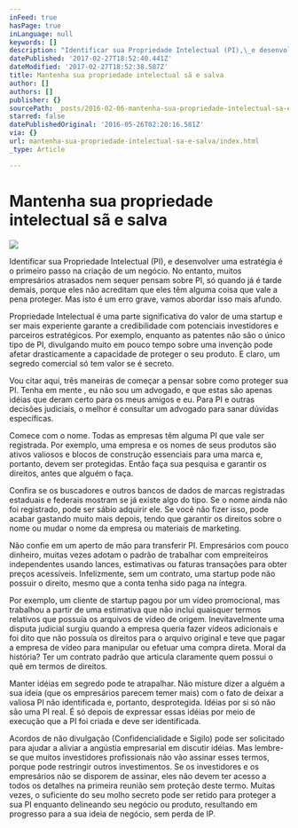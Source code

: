 ```yaml
---
inFeed: true
hasPage: true
inLanguage: null
keywords: []
description: "Identificar sua Propriedade Intelectual (PI),\_e desenvolver uma estratégia é o primeiro passo na criação de um negócio. No entanto, muitos empresários atrasados nem sequer pensam sobre PI, só quando já é tarde demais, porque eles não acreditam que eles têm alguma coisa que vale a pena proteger. Mas isto é um erro grave, vamos abordar isso mais afundo."
datePublished: '2017-02-27T18:52:40.441Z'
dateModified: '2017-02-27T18:52:38.587Z'
title: Mantenha sua propriedade intelectual sã e salva
author: []
authors: []
publisher: {}
sourcePath: _posts/2016-02-06-mantenha-sua-propriedade-intelectual-sa-e-salva.md
starred: false
datePublishedOriginal: '2016-05-26T02:20:16.581Z'
via: {}
url: mantenha-sua-propriedade-intelectual-sa-e-salva/index.html
_type: Article

---
```

# Mantenha sua propriedade intelectual sã e salva
![](https://the-grid-user-content.s3-us-west-2.amazonaws.com/1d985b1d-6d79-4a97-b64a-c40bf3313792.jpg)

Identificar sua Propriedade Intelectual (PI), e desenvolver uma estratégia é o primeiro passo na criação de um negócio. No entanto, muitos empresários atrasados nem sequer pensam sobre PI, só quando já é tarde demais, porque eles não acreditam que eles têm alguma coisa que vale a pena proteger. Mas isto é um erro grave, vamos abordar isso mais afundo.

Propriedade Intelectual é uma parte significativa do valor de uma startup e ser mais experiente garante a credibilidade com potenciais investidores e parceiros estratégicos. Por exemplo, enquanto as patentes não são o único tipo de PI, divulgando muito em pouco tempo sobre uma invenção pode afetar drasticamente a capacidade de proteger o seu produto. E claro, um segredo comercial só tem valor se é secreto.

Vou citar aqui, três maneiras de começar a pensar sobre como proteger sua PI. Tenha em mente , eu não sou um advogado, e que estas são apenas idéias que deram certo para os meus amigos e eu. Para PI e outras decisões judiciais, o melhor é consultar um advogado para sanar dúvidas específicas.

Comece com o nome. Todas as empresas têm alguma PI que vale ser registrada. Por exemplo, uma empresa e os nomes de seus produtos são ativos valiosos e blocos de construção essenciais para uma marca e, portanto, devem ser protegidas. Então faça sua pesquisa e garantir os direitos, antes que alguém o faça.

Confira se os buscadores e outros bancos de dados de marcas registradas estaduais e federais mostram se já existe algo do tipo. Se o nome ainda não foi registrado, pode ser sábio adquirir ele. Se você não fizer isso, pode acabar gastando muito mais depois, tendo que garantir os direitos sobre o nome ou mudar o nome da empresa ou materiais de marketing.

Não confie em um aperto de mão para transferir PI. Empresários com pouco dinheiro, muitas vezes adotam o padrão de trabalhar com empreiteiros independentes usando lances, estimativas ou faturas transações para obter preços acessíveis. Infelizmente, sem um contrato, uma startup pode não possuir o direito, mesmo que a conta tenha sido paga na íntegra.

Por exemplo, um cliente de startup pagou por um vídeo promocional, mas trabalhou a partir de uma estimativa que não inclui quaisquer termos relativos que possuía os arquivos de vídeo de origem. Inevitavelmente uma disputa judicial surgiu quando a empresa queria fazer vídeos adicionais e foi dito que não possuía os direitos para o arquivo original e teve que pagar a empresa de vídeo para manipular ou efetuar uma compra direta. Moral da história? Ter um contrato padrão que articula claramente quem possui o quê em termos de direitos.

Manter idéias em segredo pode te atrapalhar. Não misture dizer a alguém a sua ideia (que os empresários parecem temer mais) com o fato de deixar a valiosa PI não identificada e, portanto, desprotegida. Idéias por si só não são uma PI real. É só depois de expressar essas idéias por meio de execução que a PI foi criada e deve ser identificada.

Acordos de não divulgação (Confidencialidade e Sigilo) pode ser solicitado para ajudar a aliviar a angústia empresarial em discutir idéias. Mas lembre-se que muitos investidores profissionais não vão assinar esses termos, porque pode restringir outros investimentos. Se os investidores e os empresários não se disporem de assinar, eles não devem ter acesso a todos os detalhes na primeira reunião sem proteção deste termo. Muitas vezes, o suficiente do seu molho secreto pode ser retido para proteger a sua PI enquanto delineando seu negócio ou produto, resultando em progresso para a sua ideia de negócio, sem perda de IP.